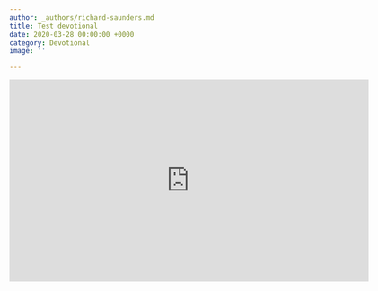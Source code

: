 ```yaml
---
author: _authors/richard-saunders.md
title: Test devotional
date: 2020-03-28 00:00:00 +0000
category: Devotional
image: ''

---
```

<iframe src="https://player.vimeo.com/video/400554381" width="640" height="360" frameborder="0" allow="autoplay; fullscreen" allowfullscreen></iframe>
